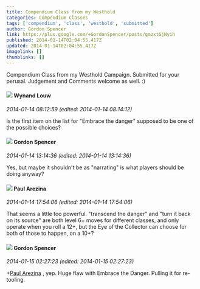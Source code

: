 ```yaml
---
title: Compendium Class from my Westhold
categories: Compendium Classes
tags: ['compendium', 'class', 'westhold', 'submitted']
author: Gordon Spencer
link: https://plus.google.com/+GordonSpencer/posts/gmzxtGjNyih
published: 2014-01-14T02:04:55.417Z
updated: 2014-01-14T02:04:55.417Z
imagelink: []
thumblinks: []
---
```


Compendium Class from my Westhold Campaign. Submitted for your perusal. Judgement and Comments welcome as well. :)
<div id='comment z13hcnh5kwaljntrh04cctvgwvnls1jwbiw'>
  <h4><img src='{{site.baseurl}}//images/avatars/111256963556395023796_photo.jpg'> Wynand Louw</h4>
      <p><cite>2014-01-14 08:12:59 (edited: 2014-01-14 08:14:12)</cite></p>
        <p>Is the first item on the list for &quot;Embrace the danger&quot; supposed to be one of the possible choices?</p>
</div>
        

<div id='comment z13hcnh5kwaljntrh04cctvgwvnls1jwbiw'>
  <h4><img src='{{site.baseurl}}//images/avatars/107560837065764678288_photo.jpg'> Gordon Spencer</h4>
      <p><cite>2014-01-14 13:14:36 (edited: 2014-01-14 13:14:36)</cite></p>
        <p>Yes, but maybe it shouldn&#39;t be as &quot;narrating&quot; is what players should be doing anyway?</p>
</div>
        

<div id='comment z13hcnh5kwaljntrh04cctvgwvnls1jwbiw'>
  <h4><img src='{{site.baseurl}}//images/avatars/111586412879869935960_photo.jpg'> Paul Arezina</h4>
      <p><cite>2014-01-14 17:54:06 (edited: 2014-01-14 17:54:06)</cite></p>
        <p>That seems a little too powerful. &quot;transcend the danger&quot; and &quot;turn it back on its source&quot; are both level 6+ moves for different classes, and only operate when you roll a 12+, but the Eye of the Collector can choose for both of those to happen, on a 10+?</p>
</div>
        

<div id='comment z13hcnh5kwaljntrh04cctvgwvnls1jwbiw'>
  <h4><img src='{{site.baseurl}}//images/avatars/107560837065764678288_photo.jpg'> Gordon Spencer</h4>
      <p><cite>2014-01-15 02:27:23 (edited: 2014-01-15 02:27:23)</cite></p>
        <p><span class="proflinkWrapper"><span class="proflinkPrefix">+</span><a class="proflink" href="https://plus.google.com/111586412879869935960" oid="111586412879869935960">Paul Arezina</a></span> , yep. Huge flaw with Embrace the Danger. Pulling it for re-tooling.</p>
</div>
        
